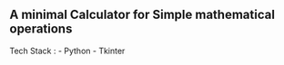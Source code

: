 <h2>A minimal <b>Calculator</b> for Simple mathematical operations</h2>
Tech Stack :
    - Python
    - Tkinter